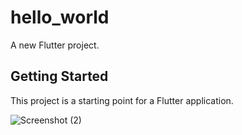 # hello_world

A new Flutter project.

## Getting Started

This project is a starting point for a Flutter application.

![Screenshot (2)](https://user-images.githubusercontent.com/70685682/179699725-55ebe362-9e1c-4623-8140-8e0d77284966.png)
